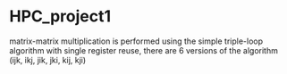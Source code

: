 # HPC_project1
matrix-matrix multiplication is performed using the simple triple-loop algorithm with single register reuse, there are 6 versions of the algorithm (ijk, ikj, jik, jki, kij, kji)
